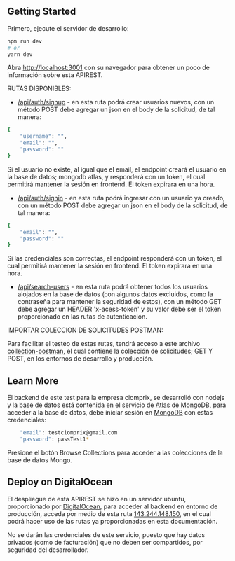 ## Getting Started

Primero, ejecute el servidor de desarrollo:

```bash
npm run dev
# or
yarn dev
```

Abra [http://localhost:3001](http://localhost:3001) con su navegador para obtener un poco de información sobre esta APIREST.

RUTAS DISPONIBLES:

-  [/api/auth/signup](http://localhost:3001/api/auth/signup) - en esta ruta podrá crear usuarios nuevos, con un método POST debe agregar un json en el body de la solicitud, de tal manera:

```bash
{
    "username": "",
    "email": "",
    "password": ""
}
```

Si el usuario no existe, al igual que el email, el endpoint creará el usuario en la base de datos; mongodb atlas, y responderá con un token, el cual permitirá mantener la sesión en frontend. El token expirara en una hora.

-  [/api/auth/signin](http://localhost:3001/api/auth/signin) - en esta ruta podrá ingresar con un usuario ya creado, con un método POST debe agregar un json en el body de la solicitud, de tal manera:

```bash
{
    "email": "",
    "password": ""
}
```

Si las credenciales son correctas, el endpoint responderá con un token, el cual permitirá mantener la sesión en frontend. El token expirara en una hora.

-  [/api/search-users](http://localhost:3001/api/search-users) - en esta ruta podrá obtener todos los usuarios alojados en la base de datos (con algunos datos excluidos, como la contraseña para mantener la seguridad de estos), con un método GET debe agregar un HEADER 'x-acess-token' y su valor debe ser el token proporcionado en las rutas de autenticación.

IMPORTAR COLECCION DE SOLICITUDES POSTMAN:

Para facilitar el testeo de estas rutas, tendrá acceso a este archivo [collection-postman](https://drive.google.com/file/d/1BJYr78AgrDsTIP5rOPqG2n9zOFLN5QYy/view?usp=sharing), el cual contiene la colección de solicitudes; GET Y POST, en los entornos de desarrollo y producción.

## Learn More

El backend de este test para la empresa ciomprix, se desarrolló con nodejs y la base de datos está contenida en el servicio de [Atlas](https://www.mongodb.com/es/atlas) de MongoDB, para acceder a la base de datos, debe iniciar sesión en [MongoDB](https://account.mongodb.com/account/login) con estas credenciales:

```bash
    "email": testciomprix@gmail.com
    "password": passTest1*
```

Presione el botón Browse Collections para acceder a las colecciones de la base de datos Mongo.

## Deploy on DigitalOcean

El despliegue de esta APIREST se hizo en un servidor ubuntu, proporcionado por [DigitalOcean](https://www.digitalocean.com/), para acceder al backend en entorno de producción, acceda por medio de esta ruta [143.244.148.150](http://143.244.148.150/), en el cual podrá hacer uso de las rutas ya proporcionadas en esta documentación.

No se darán las credenciales de este servicio, puesto que hay datos privados (como de facturación) que no deben ser compartidos, por seguridad del desarrollador.

